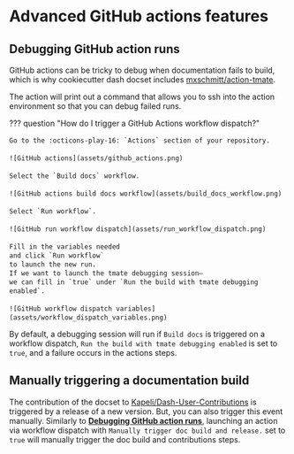 # Advanced GitHub actions features

## Debugging GitHub action runs

GitHub actions can be tricky to debug when documentation fails to build,
which is why cookiecutter dash docset includes [mxschmitt/action-tmate](https://github.com/mxschmitt/action-tmate).

The action will print out a command
that allows you to ssh into the action environment
so that you can debug failed runs.

??? question "How do I trigger a GitHub Actions workflow dispatch?"

    Go to the :octicons-play-16: `Actions` section of your repository.

    ![GitHub actions](assets/github_actions.png)

    Select the `Build docs` workflow.

    ![GitHub actions build docs workflow](assets/build_docs_workflow.png)

    Select `Run workflow`.

    ![GitHub run workflow dispatch](assets/run_workflow_dispatch.png)

    Fill in the variables needed
    and click `Run workflow`
    to launch the new run.
    If we want to launch the tmate debugging session—
    we can fill in `true` under `Run the build with tmate debugging enabled`.

    ![GitHub workflow dispatch variables](assets/workflow_dispatch_variables.png)

By default,
a debugging session will run if `Build docs` is triggered on a workflow dispatch,
`Run the build with tmate debugging enabled` is set to `true`,
and a failure occurs in the actions steps.

## Manually triggering a documentation build

The contribution of the docset to [Kapeli/Dash-User-Contributions](https://github.com/Kapeli/Dash-User-Contributions)
is triggered by a release of a new version.
But,
you can also trigger this event manually.
Similarly to [**Debugging GitHub action runs**](#debugging-github-action-runs),
launching an action via workflow dispatch
with `Manually trigger doc build and release.` set to `true`
will manually trigger the doc build and contributions steps.
